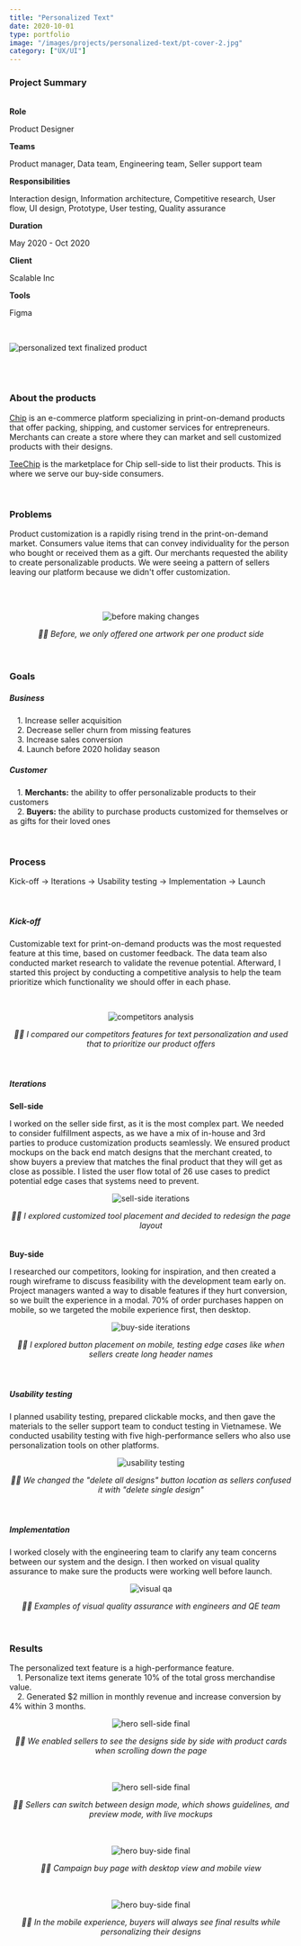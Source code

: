```yaml
---
title: "Personalized Text"
date: 2020-10-01
type: portfolio
image: "/images/projects/personalized-text/pt-cover-2.jpg"
category: ["UX/UI"]
---
```




<div class="container cs-summary">
	<div class="row cs-summary-row">
		<div class="col-xs-12 col-sm-12 col-md-1 col-lg-1"></div>
		<div class="col-xs-12 col-sm-12 col-md-11 col-lg-11">
			<h3>Project Summary</h3>
			<br>
		</div>
	</div>
	<div class="row cs-summary-row">
		<div class="col-xs-12 col-sm-12 col-md-1 col-lg-1"></div>
		<div class="col-xs-12 col-sm-12 col-md-6 col-lg-6">
			<b>Role</b>
			<p>Product Designer</p>
			<b>Teams</b>
			<p>Product manager, Data team, Engineering team, Seller support team</p>
			<b>Responsibilities</b>
			<p>Interaction design, Information architecture, Competitive research, User flow, UI design, Prototype, User testing, Quality assurance</p>
		</div>
		<div class="col-xs-12 col-sm-12 col-md-1 col-lg-1"></div>
		<div class="col-xs-12 col-sm-12 col-md-3 col-lg-3">
			<b>Duration</b>
			<p>May 2020 - Oct 2020</p>
			<b>Client</b>
			<p>Scalable Inc</p>
			<b>Tools</b>
			<p>Figma</p>
		</div>
	</div>
</div>
<br>

<p><img src="/images/projects/personalized-text/pt-cover-2.jpg" loading="lazy" alt="personalized text finalized product"></p>
<br><br>


<h3>About the products</h3>
<div class="container">
	<div class="row">
		<div class="col-xs-12 col-sm-12 col-md-10 col-lg-8">
			<p>
				<a href="https://www.chipchip.com/" target="_blank" rel="noopener noreferrer">Chip</a> is an e-commerce platform specializing in print-on-demand products that offer packing, shipping, and customer services for entrepreneurs. Merchants can create a store where they can market and sell customized products with their designs.
			</p>
			<p><a href="https://teechip.com/" target="_blank" rel="noopener noreferrer">TeeChip</a> is the marketplace for Chip sell-side to list their products. This is where we serve our buy-side consumers.</p><br>
		</div>
	</div>
</div>


<h3>Problems</h3>
<div class="container">
	<div class="row">
		<div class="col-xs-12 col-sm-12 col-md-10 col-lg-8">
			<p>Product customization is a rapidly rising trend in the print-on-demand market. Consumers value items that can convey individuality for the person who bought or received them as a gift. Our merchants requested the ability to create personalizable products. We were seeing a pattern of sellers leaving our platform because we didn't offer customization.</p><br>
			<br>
		</div>
	</div>
</div>

<div style="text-align:center;">
	<p><img src="/images/projects/personalized-text/before.jpg" loading="lazy" alt="before making changes"></p>
	<i>&#9757;&#127995; Before, we only offered one artwork per one product side</i><br><br>
</div>
<br>



<h3>Goals</h3>
<div class="container">
	<div class="row">
		<div class="col-xs-12 col-sm-12 col-md-10 col-lg-8">
			<h5>Business</h5>
			<p>
			&emsp;1. Increase seller acquisition<br>
			&emsp;2. Decrease seller churn from missing features<br>
			&emsp;3. Increase sales conversion<br>
			&emsp;4. Launch before 2020 holiday season<br>
			</p>
			<h5>Customer</h5>
			<p>
			&emsp;1. <b>Merchants:</b> the ability to offer personalizable products to their customers<br>
			&emsp;2. <b>Buyers:</b> the ability to purchase products customized for themselves or as gifts for their loved ones<br>
			</p>
			<br>
		</div>
	</div>
</div>


<h3>Process</h3>
<div class="container">
	<div class="row">
		<div class="col-xs-12 col-sm-12 col-md-10 col-lg-8">
			Kick-off &rarr; Iterations &rarr; Usability testing &rarr; Implementation &rarr; Launch
		</div>
	</div>
</div>
<br><br>

<h5>Kick-off</h5>
<div class="container">
	<div class="row">
		<div class="col-xs-12 col-sm-12 col-md-10 col-lg-8">
			<p>Customizable text for print-on-demand products was the most requested feature at this time, based on customer feedback. The data team also conducted market research to validate the revenue potential. Afterward, I started this project by conducting a competitive analysis to help the team prioritize which functionality we should offer in each phase.</p>
		</div>
	</div>
</div>
<br>

<div style="text-align:center;">
	<p><img src="/images/projects/personalized-text/competitors-analysis.jpg" loading="lazy" alt="competitors analysis"></p>
	<i>&#9757;&#127995; I compared our competitors features for text personalization and used that to prioritize our product offers</i><br><br>
</div>
<br>

<h5>Iterations</h5>
<div class="container">
	<div class="row">
		<div class="col-xs-12 col-sm-12 col-md-10 col-lg-8">
			<b>Sell-side</b>
			<p>I worked on the seller side first, as it is the most complex part. We needed to consider fulfillment aspects, as we have a mix of in-house and 3rd parties to produce customization products seamlessly. We ensured product mockups on the back end match designs that the merchant created, to show buyers a preview that matches the final product that they will get as close as possible. I listed the user flow total of 26 use cases to predict potential edge cases that systems need to prevent.</p>
		</div>
	</div>
</div>

<div style="text-align:center;">
	<p><img src="/images/projects/personalized-text/sell-side-iterations.jpg" loading="lazy" alt="sell-side iterations"></p>
	<i>&#9757;&#127995; I explored customized tool placement and decided to redesign the page layout</i><br><br>
</div>
<br>

<div class="container">
	<div class="row">
		<div class="col-xs-12 col-sm-12 col-md-10 col-lg-8">
			<b>Buy-side</b>
			<p>I researched our competitors, looking for inspiration, and then created a rough wireframe to discuss feasibility with the development team early on. Project managers wanted a way to disable features if they hurt conversion, so we built the experience in a modal. 70% of order purchases happen on mobile, so we targeted the mobile experience first, then desktop.</p>
		</div>
	</div>
</div>

<div style="text-align:center;">
	<p><img src="/images/projects/personalized-text/buy-side-iterations.jpg" loading="lazy" alt="buy-side iterations"></p>
	<i>&#9757;&#127995; I explored button placement on mobile, testing edge cases like when sellers create long header names</i><br><br>
</div>
<br>

<h5>Usability testing</h5>
<div class="container">
	<div class="row">
		<div class="col-xs-12 col-sm-12 col-md-10 col-lg-8">
			<p>I planned usability testing, prepared clickable mocks, and then gave the materials to the seller support team to conduct testing in Vietnamese. We conducted usability testing with five high-performance sellers who also use personalization tools on other platforms.</p>
		</div>
	</div>
</div>

<div style="text-align:center;">
	<p><img src="/images/projects/personalized-text/usability-testing-1.jpg" loading="lazy" alt="usability testing"></p>
	<i>&#9757;&#127995; We changed the "delete all designs" button location as sellers confused it with "delete single design"</i><br><br>
</div>
<br>



<h5>Implementation</h5>
<div class="container">
	<div class="row">
		<div class="col-xs-12 col-sm-12 col-md-10 col-lg-8">
			<p>I worked closely with the engineering team to clarify any team concerns between our system and the design. I then worked on visual quality assurance to make sure the products were working well before launch.</p>
		</div>
	</div>
</div>

<div style="text-align:center;">
	<p><img src="/images/projects/personalized-text/visual-qa.jpg" loading="lazy" alt="visual qa"></p>
	<i>&#9757;&#127995; Examples of visual quality assurance with engineers and QE team</i><br><br>
</div>
<br>


<h3>Results</h3>
<div class="container">
	<div class="row">
		<div class="col-xs-12 col-sm-12 col-md-10 col-lg-8">
			<p>The personalized text feature is a high-performance feature.<br>
			&emsp;1. Personalize text items generate 10% of the total gross merchandise value.<br>
			&emsp;2. Generated $2 million in monthly revenue and increase conversion by 4% within 3 months.<br>
			</p>
		</div>
	</div>
</div>

<div style="text-align:center;">
	<p><img src="/images/projects/personalized-text/hero-sell-side-1.jpg" loading="lazy" alt="hero sell-side final"></p>
	<i>&#9757;&#127995; We enabled sellers to see the designs side by side with product cards when scrolling down the page</i><br><br>
</div>
<br>

<div style="text-align:center;">
	<p><img src="/images/projects/personalized-text/hero-sell-side-2.jpg" loading="lazy" alt="hero sell-side final"></p>
	<i>&#9757;&#127995; Sellers can switch between design mode, which shows guidelines, and preview mode, with live mockups</i><br><br>
</div>
<br>

<div style="text-align:center;">
	<p><img src="/images/projects/personalized-text/hero-buy-side-1.jpg" loading="lazy" alt="hero buy-side final"></p>
	<i>&#9757;&#127995; Campaign buy page with desktop view and mobile view</i><br><br>
</div>
<br>

<div style="text-align:center;">
	<p><img src="/images/projects/personalized-text/hero-buy-side-2.jpg" loading="lazy" alt="hero buy-side final"></p>
	<i>&#9757;&#127995; In the mobile experience, buyers will always see final results while personalizing their designs</i><br><br>
</div>
<br>

